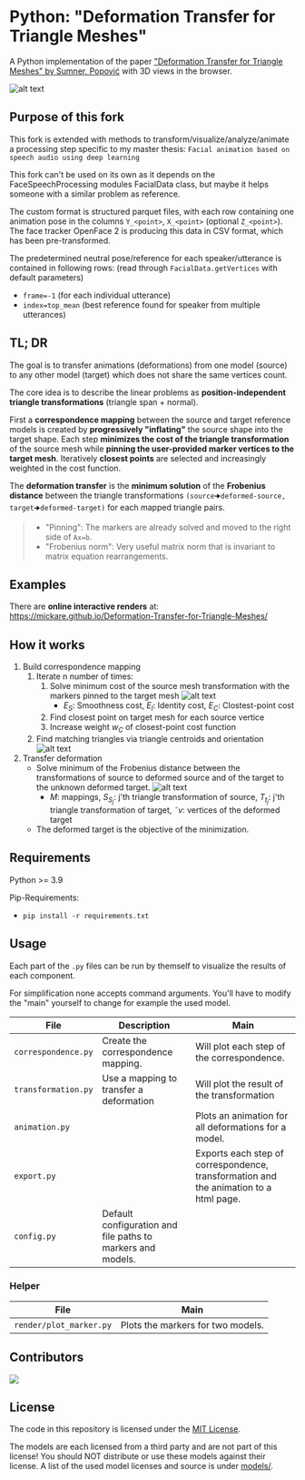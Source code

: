 # Python: "Deformation Transfer for Triangle Meshes"

A Python implementation of the paper ["Deformation Transfer for Triangle Meshes" by Sumner, Popović](http://people.csail.mit.edu/sumner/research/deftransfer/Sumner2004DTF.pdf) with 3D views in the browser.

 ![alt text](img/example.png "Example")


## Purpose of this fork
This fork is extended with methods to transform/visualize/analyze/animate a processing step specific to my master thesis: `Facial animation based on speech audio using deep learning`

This fork can't be used on its own as it depends on the FaceSpeechProcessing modules FacialData class, but maybe it helps someone with a similar problem as reference.

The custom format is structured parquet files, with each row containing one animation pose in the columns `Y_<point>`, `X_<point>` (optional `Z_<point>`). The face tracker OpenFace 2 is producing this data in CSV format, which has been pre-transformed. 

The predetermined neutral pose/reference for each speaker/utterance is contained in following rows: (read through `FacialData.getVertices` with default parameters)
* `frame=-1` (for each individual utterance) 
* `index=top_mean` (best reference found for speaker from multiple utterances)

## TL; DR

The goal is to transfer animations (deformations) from one model (source) to any other model (target) which does not share the same vertices count.

The core idea is to describe the linear problems as **position-independent triangle transformations** (triangle span + normal).

First a **correspondence mapping** between the source and target reference models is created by **progressively "inflating"** the source shape into the target shape. Each step **minimizes the cost of the triangle transformation** of the source mesh while **pinning the user-provided marker vertices to the target mesh**.
Iteratively **closest points** are selected and increasingly weighted in the cost function.


The **deformation transfer** is the **minimum solution** of the **Frobenius distance** between the triangle transformations `(source🠊deformed-source, target🠊deformed-target)` for each mapped triangle pairs.

> - "Pinning": The markers are already solved and moved to the right side of `Ax=b`.
> - "Frobenius norm": Very useful matrix norm that is invariant to matrix equation rearrangements.


## Examples

There are **online interactive renders** at: https://mickare.github.io/Deformation-Transfer-for-Triangle-Meshes/

## How it works

1. Build correspondence mapping
    1. Iterate n number of times:
        1. Solve minimum cost of the source mesh transformation with the markers pinned to the target mesh
        ![alt text](img/eq_cost_correspondence.png "Cost in Correspondence")
           - *E<sub>S</sub>*: Smoothness cost, *E<sub>I</sub>*: Identity cost, *E<sub>C</sub>*: Clostest-point cost
        2. Find closest point on target mesh for each source vertice
        3. Increase weight *w<sub>C</sub>* of closest-point cost function
    2. Find matching triangles via triangle centroids and orientation
   ![alt text](img/correspondence.png "Correspondence")
2. Transfer deformation
    - Solve minimum of the Frobenius distance between the transformations of source to deformed source and of the target to the unknown deformed target.
    ![alt text](img/eq_cost_transfer.png "Cost in Transfer")
      - *M*: mappings, *S<sub>S<sub>j</sub></sub>*: j'th triangle transformation of source, *T<sub>t<sub>j</sub></sub>*: j'th triangle transformation of target, *&tilde;v*: vertices of the deformed target 
    - The deformed target is the objective of the minimization.


## Requirements

Python >= 3.9

Pip-Requirements:
- `pip install -r requirements.txt`


## Usage

Each part of the `.py` files can be run by themself to visualize the results of each component.

For simplification none accepts command arguments. 
You'll have to modify the "main" yourself to change for example the used model.

File | Description | Main
-|-|-
`correspondence.py` | Create the correspondence mapping. | Will plot each step of the correspondence.
`transformation.py` | Use a mapping to transfer a deformation | Will plot the result of the transformation
`animation.py` | | Plots an animation for all deformations for a model.
`export.py` | | Exports each step of correspondence, transformation and the animation to a html page.
`config.py` | Default configuration and file paths to markers and models. |


### Helper

File | Main
-|-
`render/plot_marker.py` | Plots the markers for two models.


## Contributors

<a href="https://github.com/mickare/Deformation-Transfer-for-Triangle-Meshes/graphs/contributors">
  <img src="https://contrib.rocks/image?repo=mickare/Deformation-Transfer-for-Triangle-Meshes" />
</a>


## License
The code in this repository is licensed under the [MIT License](LICENSE).

The models are each licensed from a third party and are not part of this license!
You should NOT distribute or use these models against their license.
A list of the used model licenses and source is under [models/](models/).

